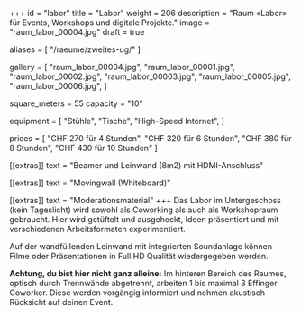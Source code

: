 +++
id = "labor"
title = "Labor"
weight = 206
description = "Raum «Labor» für Events, Workshops und digitale Projekte."
image = "raum_labor_00004.jpg"
draft = true

aliases = [
    "/raeume/zweites-ug/"
]

gallery = [
  "raum_labor_00004.jpg",
  "raum_labor_00001.jpg",
  "raum_labor_00002.jpg",
  "raum_labor_00003.jpg",
  "raum_labor_00005.jpg",
  "raum_labor_00006.jpg",
]

square_meters = 55
capacity = "10"

equipment = [
  "Stühle",
  "Tische",
  "High-Speed Internet",
]

prices = [
  "CHF 270 für 4 Stunden",
  "CHF 320 für 6 Stunden",
  "CHF 380 für 8 Stunden",
  "CHF 430 für 10 Stunden"
]

[[extras]]
text = "Beamer und Leinwand (8m2) mit HDMI-Anschluss"

[[extras]]
text = "Movingwall (Whiteboard)"

[[extras]]
text = "Moderationsmaterial"
+++
Das Labor im Untergeschoss (kein Tageslicht) wird sowohl als Coworking als auch als Workshopraum gebraucht.  Hier wird getüftelt und ausgeheckt, Ideen präsentiert und mit verschiedenen Arbeitsformaten experimentiert.

Auf der wandfüllenden Leinwand mit integrierten Soundanlage können Filme oder Präsentationen in Full HD Qualität wiedergegeben werden.

**Achtung, du bist hier nicht ganz alleine:** Im hinteren Bereich des Raumes, optisch durch Trennwände abgetrennt,  arbeiten 1 bis maximal 3 Effinger Coworker. Diese werden vorgängig informiert und nehmen akustisch Rücksicht auf deinen Event.
